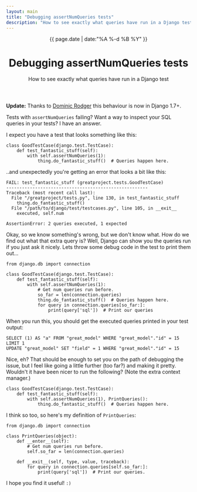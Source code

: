 ```yaml
---
layout: main
title: "Debugging assertNumQueries tests"
description: "How to see exactly what queries have run in a Django test"
---
```


<header class='post-title'>
    <span class='-date'>
        {{ page.date | date:"%A %-d %B %Y" }}
    </span>
    <h1 class='-title'>Debugging assertNumQueries tests</h1>
    <p class='-subtitle'>How to see exactly what queries have run in a Django test</p>
</header>

<div class="alert alert-info">
    <strong>Update:</strong>
    Thanks to <a class='alert-link' href='https://twitter.com/dominicrodger/status/412713091877437440'>Dominic Rodger</a> this behaviour is now in Django 1.7+.
</div>

Tests with `assertNumQueries` failing? Want a way to inspect your SQL queries in your tests? I have an answer.

I expect you have a test that looks something like this:

    class GoodTestCase(django.test.TestCase):
        def test_fantastic_stuff(self):
            with self.assertNumQueries(1):
                thing.do_fantastic_stuff()  # Queries happen here.

..and unexpectedly you're getting an error that looks a bit like this:

    FAIL: test_fantastic_stuff (greatproject.tests.GoodTestCase)
    ------------------------------------------------------
    Traceback (most recent call last):
      File "/greatproject/tests.py", line 130, in test_fantastic_stuff
        thing.do_fantastic_stuff()
      File "/path/to/django/test/testcases.py", line 105, in __exit__
        executed, self.num

    AssertionError: 2 queries executed, 1 expected

Okay, so we know something's wrong, but we don't know what. How do we find out what that extra query is? Well, Django can show you the queries run if you just ask it nicely. Lets throw some debug code in the test to print them out...

    from django.db import connection

    class GoodTestCase(django.test.TestCase):
        def test_fantastic_stuff(self):
            with self.assertNumQueries(1):
                # Get num queries run before.
                so_far = len(connection.queries)
                thing.do_fantastic_stuff()  # Queries happen here.
                for query in connection.queries[so_far:]:
                    print(query['sql'])  # Print our queries

When you run this, you should get the executed queries printed in your test output:

    SELECT (1) AS "a" FROM "great_model" WHERE "great_model"."id" = 15  LIMIT 1
    UPDATE "great_model" SET "field" = 1 WHERE "great_model"."id" = 15

Nice, eh? That should be enough to set you on the path of debugging the issue, but I feel like going a little further (too far?) and making it pretty. Wouldn't it have been nicer to run the following? (Note the extra context manager.)

    class GoodTestCase(django.test.TestCase):
        def test_fantastic_stuff(self):
            with self.assertNumQueries(1), PrintQueries():
                thing.do_fantastic_stuff()  # Queries happen here.

I think so too, so here's my definition of `PrintQueries`:

    from django.db import connection

    class PrintQueries(object):
        def __enter__(self):
            # Get num queries run before.
            self.so_far = len(connection.queries)

        def __exit__(self, type, value, traceback):
            for query in connection.queries[self.so_far:]:
                print(query['sql'])  # Print our queries.

I hope you find it useful! `:)`
